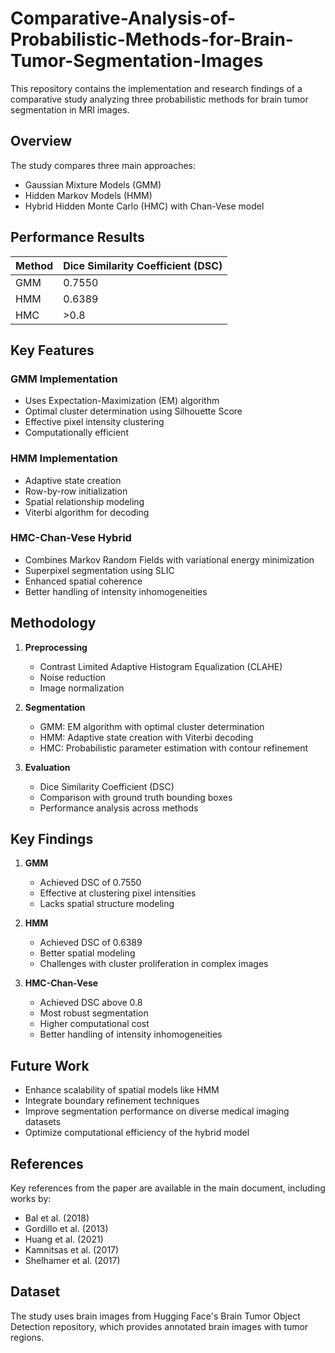 # Comparative-Analysis-of-Probabilistic-Methods-for-Brain-Tumor-Segmentation-Images
This repository contains the implementation and research findings of a comparative study analyzing three probabilistic methods for brain tumor segmentation in MRI images.

## Overview

The study compares three main approaches:
- Gaussian Mixture Models (GMM)
- Hidden Markov Models (HMM)
- Hybrid Hidden Monte Carlo (HMC) with Chan-Vese model

## Performance Results

| Method | Dice Similarity Coefficient (DSC) |
|--------|----------------------------------|
| GMM    | 0.7550                          |
| HMM    | 0.6389                          |
| HMC    | >0.8                            |

## Key Features

### GMM Implementation
- Uses Expectation-Maximization (EM) algorithm
- Optimal cluster determination using Silhouette Score
- Effective pixel intensity clustering
- Computationally efficient

### HMM Implementation
- Adaptive state creation
- Row-by-row initialization
- Spatial relationship modeling
- Viterbi algorithm for decoding

### HMC-Chan-Vese Hybrid
- Combines Markov Random Fields with variational energy minimization
- Superpixel segmentation using SLIC
- Enhanced spatial coherence
- Better handling of intensity inhomogeneities

## Methodology

1. **Preprocessing**
   - Contrast Limited Adaptive Histogram Equalization (CLAHE)
   - Noise reduction
   - Image normalization

2. **Segmentation**
   - GMM: EM algorithm with optimal cluster determination
   - HMM: Adaptive state creation with Viterbi decoding
   - HMC: Probabilistic parameter estimation with contour refinement

3. **Evaluation**
   - Dice Similarity Coefficient (DSC)
   - Comparison with ground truth bounding boxes
   - Performance analysis across methods

## Key Findings

1. **GMM**
   - Achieved DSC of 0.7550
   - Effective at clustering pixel intensities
   - Lacks spatial structure modeling

2. **HMM**
   - Achieved DSC of 0.6389
   - Better spatial modeling
   - Challenges with cluster proliferation in complex images

3. **HMC-Chan-Vese**
   - Achieved DSC above 0.8
   - Most robust segmentation
   - Higher computational cost
   - Better handling of intensity inhomogeneities

## Future Work

- Enhance scalability of spatial models like HMM
- Integrate boundary refinement techniques
- Improve segmentation performance on diverse medical imaging datasets
- Optimize computational efficiency of the hybrid model

## References

Key references from the paper are available in the main document, including works by:
- Bal et al. (2018)
- Gordillo et al. (2013)
- Huang et al. (2021)
- Kamnitsas et al. (2017)
- Shelhamer et al. (2017)

## Dataset

The study uses brain images from Hugging Face's Brain Tumor Object Detection repository, which provides annotated brain images with tumor regions.
